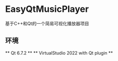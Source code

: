 # EasyQtMusicPlayer
基于C++和Qt的一个简易可视化播放器项目

## 环境

** Qt 6.7.2 **
** VirtualStudio 2022 with Qt plugin **

## 
